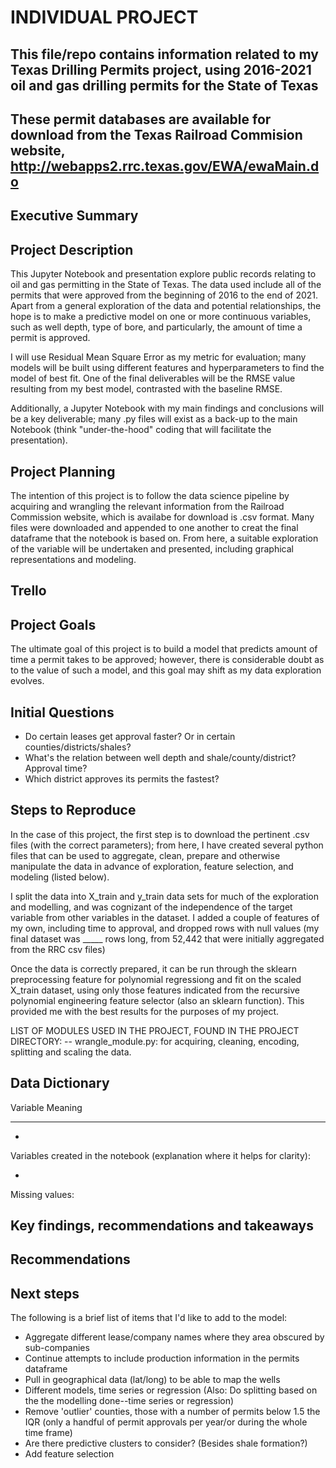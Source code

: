 # INDIVIDUAL PROJECT




## This file/repo contains information related to my Texas Drilling Permits project, using 2016-2021 oil and gas drilling permits for the State of Texas
## These permit databases are available for download from the Texas Railroad Commision website, http://webapps2.rrc.texas.gov/EWA/ewaMain.do

## Executive Summary



## Project Description

This Jupyter Notebook and presentation explore public records relating to oil and gas permitting in the State of Texas. The data used include all of the permits that were approved from the beginning of 2016 to the end of 2021.  Apart from a general exploration of the data and potential relationships, the hope is to make a predictive model on one or more continuous variables, such as well depth, type of bore, and particularly, the amount of time a permit is approved.

I will use Residual Mean Square Error as my metric for evaluation; many models will be built using different features and hyperparameters to find the model of best fit.  One of the final deliverables will be the RMSE value resulting from my best model, contrasted with the baseline RMSE.

Additionally, a Jupyter Notebook with my main findings and conclusions will be a key deliverable; many .py files will exist as a back-up to the main Notebook (think "under-the-hood" coding that will facilitate the presentation).


## Project Planning

The intention of this project is to follow the data science pipeline by acquiring and wrangling the relevant information from the Railroad Commission website, which is availabe for download is .csv format.  Many files were downloaded and appended to one another to creat the final dataframe that the notebook is based on.  From here, a suitable exploration of the variable will be undertaken and presented, including graphical representations and modeling.  

## Trello



## Project Goals

The ultimate goal of this project is to build a model that predicts amount of time a permit takes to be approved; however, there is considerable doubt as to the value of such a model, and this goal may shift as my data exploration evolves.

## Initial Questions

- Do certain leases get approval faster? Or in certain counties/districts/shales?
- What's the relation between well depth and shale/county/district?  Approval time? 
- Which district approves its permits the fastest?


##  Steps to Reproduce

In  the case of this project, the first step is to download the pertinent .csv files (with the correct parameters); from here, I have created several python files that can be used to aggregate, clean, prepare and otherwise manipulate the data in advance of exploration, feature selection, and modeling (listed below).

I split the data into X_train and y_train data sets for much of the exploration and modelling, and was cognizant of the independence of the target variable from other variables in the dataset.  I added a couple of features of my own, including time to approval, and dropped rows with null values (my final dataset was _____ rows long, from 52,442 that were initially aggregated from the RRC csv files)

Once the data is correctly prepared, it can be run through the sklearn preprocessing feature for polynomial regressiong and fit on the scaled X_train dataset, using only those features indicated from the recursive polynomial engineering feature selector (also an sklearn function).  This provided me with the best results for the purposes of my project.

LIST OF MODULES USED IN THE PROJECT, FOUND IN THE PROJECT DIRECTORY:
-- wrangle_module.py: for acquiring, cleaning, encoding, splitting and scaling the data.  
<!-- -- viz.py: used for creating several graphics for my final presentation
-- model.py: many, many different versions of the data were used in different feature selection and modeling algorithms; this module is helpful for splitting them up neatly.
-- feature_engineering.py: contains functions to help choose the 'best' features using certain sklearn functions  -->

## Data Dictionary

Variable	Meaning
___________________
- 

Variables created in the notebook (explanation where it helps for clarity):

-

Missing values: 

## Key findings, recommendations and takeaways
    


## Recommendations



## Next steps



The following is a brief list of items that I'd like to add to the model:

- Aggregate different lease/company names where they area obscured by sub-companies
- Continue attempts to include production information in the permits dataframe
- Pull in geographical data (lat/long) to be able to map the wells
- Different models, time series or regression (Also: Do splitting based on the the modelling done--time series or regression)
- Remove 'outlier' counties, those with a number of permits below 1.5 the IQR (only a handful of permit approvals per year/or during the whole time frame)
- Are there predictive clusters to consider? (Besides shale formation?)
- Add feature selection




